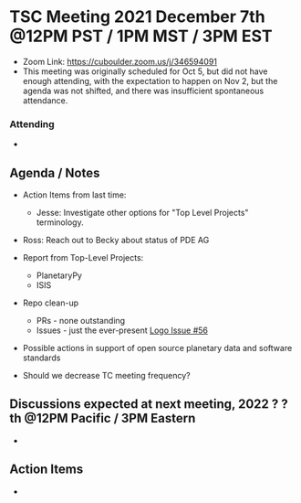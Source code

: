 # TSC Meeting 2021 December 7th @12PM PST / 1PM MST / 3PM EST
- Zoom Link: https://cuboulder.zoom.us/j/346594091
- This meeting was originally scheduled for Oct 5, but did not have
  enough attending, with the expectation to happen on Nov 2, but the agenda
  was not shifted, and there was insufficient spontaneous attendance.

### Attending
-

## Agenda / Notes
- Action Items from last time:
  - Jesse: Investigate other options for "Top Level Projects" terminology.
- Ross: Reach out to Becky about status of PDE AG

- Report from Top-Level Projects:
  - PlanetaryPy
  - ISIS

- Repo clean-up
  - PRs - none outstanding
  - Issues - just the ever-present [Logo Issue #56](https://github.com/planetarysoftware/TSC/issues/56)

- Possible actions in support of open source planetary data and software standards

- Should we decrease TC meeting frequency?

## Discussions expected at next meeting, 2022 ? ?th @12PM Pacific / 3PM Eastern
-

## Action Items
-
